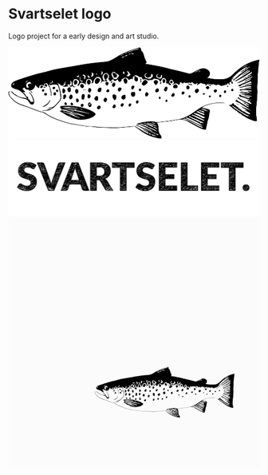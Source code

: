# Svartselet logo

Logo project for a early design and art studio.

![fish logo](logo-fish.png)
![text logo](logo_sketch.png)
![fish logo](animation/click_freight.gif)